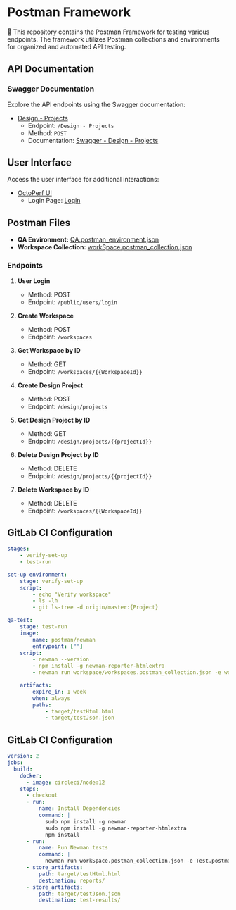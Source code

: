 # Postman Framework

🚀 This repository contains the Postman Framework for testing various endpoints. The framework utilizes Postman collections and environments for organized and automated API testing.

## API Documentation

### Swagger Documentation

Explore the API endpoints using the Swagger documentation:

- [Design - Projects](https://api.octoperf.com/swagger-ui/index.html#/Design%20-%20Projects/aUsingPOST_25)
  - Endpoint: `/Design - Projects`
  - Method: `POST`
  - Documentation: [Swagger - Design - Projects](https://api.octoperf.com/swagger-ui/index.html#/Design%20-%20Projects/aUsingPOST_25)

## User Interface

Access the user interface for additional interactions:

- [OctoPerf UI](https://api.octoperf.com/ui/access/login)
  - Login Page: [Login](https://api.octoperf.com/ui/access/login)

## Postman Files

- **QA Environment:** [QA.postman_environment.json](workspace/QA.postman_environment.json)
- **Workspace Collection:** [workSpace.postman_collection.json](workspace/workSpace.postman_collection.json)

### Endpoints

1. **User Login**
   - Method: POST
   - Endpoint: `/public/users/login`

2. **Create Workspace**
   - Method: POST
   - Endpoint: `/workspaces`

3. **Get Workspace by ID**
   - Method: GET
   - Endpoint: `/workspaces/{{WorkspaceId}}`

4. **Create Design Project**
   - Method: POST
   - Endpoint: `/design/projects`

5. **Get Design Project by ID**
   - Method: GET
   - Endpoint: `/design/projects/{{projectId}}`

6. **Delete Design Project by ID**
   - Method: DELETE
   - Endpoint: `/design/projects/{{projectId}}`

7. **Delete Workspace by ID**
   - Method: DELETE
   - Endpoint: `/workspaces/{{WorkspaceId}}`

## GitLab CI Configuration

```yaml
stages:
    - verify-set-up
    - test-run

set-up environment:
    stage: verify-set-up
    script:
        - echo "Verify workspace"
        - ls -lh
        - git ls-tree -d origin/master:{Project}

qa-test:
    stage: test-run
    image:
        name: postman/newman
        entrypoint: [""]
    script:
        - newman --version
        - npm install -g newman-reporter-htmlextra
        - newman run workspace/workspaces.postman_collection.json -e workspace/QA_Environment.postman_environment.json -r htmlextra,cli,json --reporter-htmlextra-export target/testHtml.html --reporter-json-export target/testJson.json

    artifacts:
        expire_in: 1 week
        when: always
        paths:
            - target/testHtml.html
            - target/testJson.json
```

## GitLab CI Configuration

```yaml
version: 2
jobs:
  build:
    docker:
      - image: circleci/node:12
    steps:
      - checkout
      - run:
          name: Install Dependencies
          command: |
            sudo npm install -g newman
            sudo npm install -g newman-reporter-htmlextra
            npm install
      - run:
          name: Run Newman tests
          command: |
            newman run workSpace.postman_collection.json -e Test.postman_environment.json -r htmlextra,cli,json --reporter-htmlextra-export target/testHtml.html --reporter-json-export target/testJson.json
      - store_artifacts:
          path: target/testHtml.html
          destination: reports/
      - store_artifacts:
          path: target/testJson.json
          destination: test-results/
```
